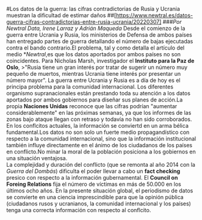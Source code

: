 #Los datos de la guerra: las cifras contradictorias de Rusia y Ucrania muestran la dificultad de estimar daños
##[https://www.newtral.es/datos-guerra-cifras-contradictorias-entre-rusia-ucrania/20220307]
###*Por Newtral Data, Irene Larraz y Adrián Maqueda*
Desde el comienzo de la guerra entre Ucrania y Rusia, los ministerios de Defensa de ambos países han entregado partes de guerra detallando el número de bajas ejecutadas contra el bando contrario.El problema, tal y como detalla el artículo del medio **Newtral*,es que los datos aportados por ambos países no son coincidentes. Para Nicholas Marsh, investigador el **Instituto para la Paz de Oslo**, >"Rusia tiene un gran interés por tratar de sugerir un número muy pequeño de muertos, mientras Ucrania tiene interés por presentar un número mayor".
La guerra entre Ucrania y Rusia es a día de hoy es el principa problema para la comunidad internacional. Los diferentes organismo supranacionales están prestando toda su atención a los datos aportados por ambos gobiernos para diseñar sus planes de acción.La propia **Naciones Unidas** reconoce que las cifras podrían "aumentar considerablemente" en las próximas semanas, ya que los informes de las zonas bajo ataque llegan con retraso y todavía no han sido corroborados. 
En los conflcitos actuales, la información se conviertd en un arma bélica fundamental.Los datos no son solo un fuerte medio propagandístico con respecto a la comunidad internacional, sino que la información institucional también influye directamente en el ánimo de los ciudadanos de los países en conflicto.No minar la moral de la población posiciona a los gobiernos en una situación ventajosa.  
La complejidad y duración del conflicto (que se remonta al año 2014 con la *Guerra del Dombás*) dificulta el poder llevar a cabo un **fact checking** presico con respecto a la información gubernamental. El **Council on Foreing Relations** fija el número de víctimas en más de 50.000 en los últimos ocho años. 
En la presente situación global, el periodismo de datos se convierte en una ciencia imprescindible para que la opinión pública (ciudadanos rusos y ucranianos, la comunidad internacional y los países) tenga una correcta información con respecto al conflcito. 

